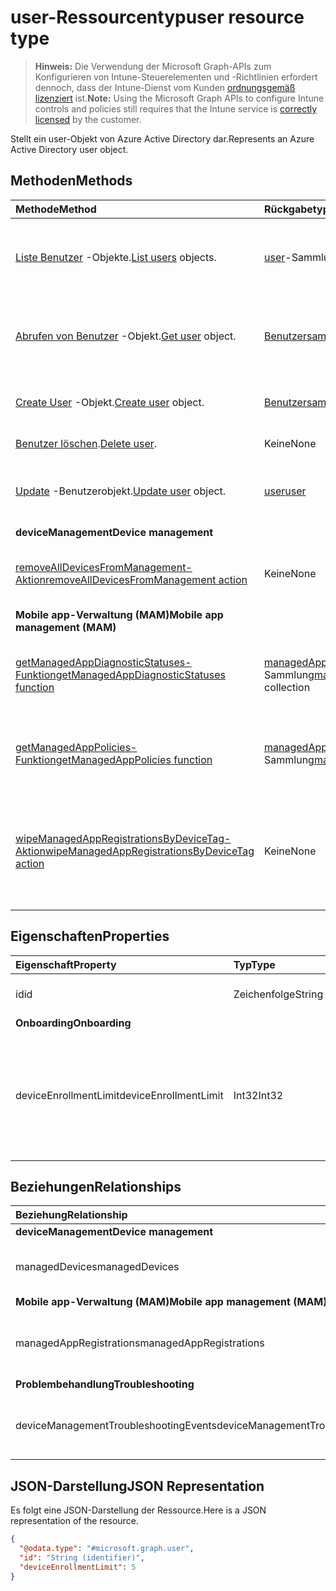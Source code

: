 # <a name="user-resource-type"></a><span data-ttu-id="dc8cc-101">user-Ressourcentyp</span><span class="sxs-lookup"><span data-stu-id="dc8cc-101">user resource type</span></span>

> <span data-ttu-id="dc8cc-102">**Hinweis:** Die Verwendung der Microsoft Graph-APIs zum Konfigurieren von Intune-Steuerelementen und -Richtlinien erfordert dennoch, dass der Intune-Dienst vom Kunden [ordnungsgemäß lizenziert](https://go.microsoft.com/fwlink/?linkid=839381) ist.</span><span class="sxs-lookup"><span data-stu-id="dc8cc-102">**Note:** Using the Microsoft Graph APIs to configure Intune controls and policies still requires that the Intune service is [correctly licensed](https://go.microsoft.com/fwlink/?linkid=839381) by the customer.</span></span>

<span data-ttu-id="dc8cc-103">Stellt ein user-Objekt von Azure Active Directory dar.</span><span class="sxs-lookup"><span data-stu-id="dc8cc-103">Represents an Azure Active Directory user object.</span></span>

## <a name="methods"></a><span data-ttu-id="dc8cc-104">Methoden</span><span class="sxs-lookup"><span data-stu-id="dc8cc-104">Methods</span></span>
|<span data-ttu-id="dc8cc-105">Methode</span><span class="sxs-lookup"><span data-stu-id="dc8cc-105">Method</span></span>|<span data-ttu-id="dc8cc-106">Rückgabetyp</span><span class="sxs-lookup"><span data-stu-id="dc8cc-106">Return Type</span></span>|<span data-ttu-id="dc8cc-107">Beschreibung</span><span class="sxs-lookup"><span data-stu-id="dc8cc-107">Description</span></span>|
|:---|:---|:---|
|<span data-ttu-id="dc8cc-108">[Liste Benutzer](../api/intune_shared_user_list.md) -Objekte.</span><span class="sxs-lookup"><span data-stu-id="dc8cc-108">[List users](../api/intune_shared_user_list.md) objects.</span></span>|<span data-ttu-id="dc8cc-109">[user](../resources/intune_shared_user.md)-Sammlung</span><span class="sxs-lookup"><span data-stu-id="dc8cc-109">[user](../resources/intune_shared_user.md) collection</span></span>|<span data-ttu-id="dc8cc-110">Auflisten von Eigenschaften und Beziehungen der [user](../resources/intune_shared_user.md)-Objekte.</span><span class="sxs-lookup"><span data-stu-id="dc8cc-110">List properties and relationships of the [user](../resources/intune_shared_user.md) objects.</span></span>|
|<span data-ttu-id="dc8cc-111">[Abrufen von Benutzer](../api/intune_shared_user_get.md) -Objekt.</span><span class="sxs-lookup"><span data-stu-id="dc8cc-111">[Get user](../api/intune_shared_user_get.md) object.</span></span>|<span data-ttu-id="dc8cc-112">[Benutzersammlung](../resources/intune_shared_user.md)</span><span class="sxs-lookup"><span data-stu-id="dc8cc-112">[user](../resources/intune_shared_user.md) collection</span></span>|<span data-ttu-id="dc8cc-113">Lesen von Eigenschaften und Beziehungen des [user](../resources/intune_shared_user.md)-Objekts.</span><span class="sxs-lookup"><span data-stu-id="dc8cc-113">Read properties and relationships of the [user](../resources/intune_shared_user.md) object.</span></span>|
|<span data-ttu-id="dc8cc-114">[Create User](../api/intune_shared_user_create.md) -Objekt.</span><span class="sxs-lookup"><span data-stu-id="dc8cc-114">[Create user](../api/intune_shared_user_create.md) object.</span></span>|<span data-ttu-id="dc8cc-115">[Benutzersammlung](../resources/intune_shared_user.md)</span><span class="sxs-lookup"><span data-stu-id="dc8cc-115">[user](../resources/intune_shared_user.md) collection</span></span>|<span data-ttu-id="dc8cc-116">Dient zum Erstellen eines neuen [user](../resources/intune_shared_user.md)-Objekts.</span><span class="sxs-lookup"><span data-stu-id="dc8cc-116">Create a new [user](../resources/intune_shared_user.md) object.</span></span>|
|<span data-ttu-id="dc8cc-117">[Benutzer löschen](../api/intune_shared_user_delete.md).</span><span class="sxs-lookup"><span data-stu-id="dc8cc-117">[Delete user](../api/intune_shared_user_delete.md).</span></span>|<span data-ttu-id="dc8cc-118">Keine</span><span class="sxs-lookup"><span data-stu-id="dc8cc-118">None</span></span>|<span data-ttu-id="dc8cc-119">Löscht einen [user](../resources/intune_shared_user.md).</span><span class="sxs-lookup"><span data-stu-id="dc8cc-119">Deletes a [user](../resources/intune_shared_user.md).</span></span>|
|<span data-ttu-id="dc8cc-120">[Update](../api/intune_shared_user_update.md) -Benutzerobjekt.</span><span class="sxs-lookup"><span data-stu-id="dc8cc-120">[Update user](../api/intune_shared_user_update.md) object.</span></span>|[<span data-ttu-id="dc8cc-121">user</span><span class="sxs-lookup"><span data-stu-id="dc8cc-121">user</span></span>](../resources/intune_shared_user.md)|<span data-ttu-id="dc8cc-122">Aktualisieren der Eigenschaften eines [user](../resources/intune_shared_user.md)-Objekts.</span><span class="sxs-lookup"><span data-stu-id="dc8cc-122">Update the properties of a [user](../resources/intune_shared_user.md) object.</span></span>|
|<span data-ttu-id="dc8cc-123">**deviceManagement**</span><span class="sxs-lookup"><span data-stu-id="dc8cc-123">**Device management**</span></span>|
|[<span data-ttu-id="dc8cc-124">removeAllDevicesFromManagement-Aktion</span><span class="sxs-lookup"><span data-stu-id="dc8cc-124">removeAllDevicesFromManagement action</span></span>](../api/intune_shared_user_removealldevicesfrommanagement.md)|<span data-ttu-id="dc8cc-125">Keine</span><span class="sxs-lookup"><span data-stu-id="dc8cc-125">None</span></span>|<span data-ttu-id="dc8cc-126">Die Verwaltung aller Geräte für diesen Benutzer einstellen.</span><span class="sxs-lookup"><span data-stu-id="dc8cc-126">Retire all devices from management for this user</span></span>|
|<span data-ttu-id="dc8cc-127">**Mobile app-Verwaltung (MAM)**</span><span class="sxs-lookup"><span data-stu-id="dc8cc-127">**Mobile app management (MAM)**</span></span>|
|[<span data-ttu-id="dc8cc-128">getManagedAppDiagnosticStatuses-Funktion</span><span class="sxs-lookup"><span data-stu-id="dc8cc-128">getManagedAppDiagnosticStatuses function</span></span>](../api/intune_shared_user_getmanagedappdiagnosticstatuses.md)|<span data-ttu-id="dc8cc-129">[managedAppDiagnosticStatus](../resources/intune_mam_managedappdiagnosticstatus.md)-Sammlung</span><span class="sxs-lookup"><span data-stu-id="dc8cc-129">[managedAppDiagnosticStatus](../resources/intune_mam_managedappdiagnosticstatus.md) collection</span></span>|<span data-ttu-id="dc8cc-130">Ruft den Status der Diagnoseüberprüfung für einen bestimmten Benutzer ab.</span><span class="sxs-lookup"><span data-stu-id="dc8cc-130">Gets diagnostics validation status for a given user.</span></span>|
|[<span data-ttu-id="dc8cc-131">getManagedAppPolicies-Funktion</span><span class="sxs-lookup"><span data-stu-id="dc8cc-131">getManagedAppPolicies function</span></span>](../api/intune_shared_user_getmanagedapppolicies.md)|<span data-ttu-id="dc8cc-132">[managedAppPolicy](../resources/intune_mam_managedapppolicy.md)-Sammlung</span><span class="sxs-lookup"><span data-stu-id="dc8cc-132">[managedAppPolicy](../resources/intune_mam_managedapppolicy.md) collection</span></span>|<span data-ttu-id="dc8cc-133">Ruft App-Einschränkungen für einen bestimmten Benutzer ab.</span><span class="sxs-lookup"><span data-stu-id="dc8cc-133">Gets app restrictions for a given user.</span></span>|
|[<span data-ttu-id="dc8cc-134">wipeManagedAppRegistrationsByDeviceTag-Aktion</span><span class="sxs-lookup"><span data-stu-id="dc8cc-134">wipeManagedAppRegistrationsByDeviceTag action</span></span>](../api/intune_shared_user_wipemanagedappregistrationsbydevicetag.md)|<span data-ttu-id="dc8cc-135">Keine</span><span class="sxs-lookup"><span data-stu-id="dc8cc-135">None</span></span>|<span data-ttu-id="dc8cc-136">Gibt einen Zurücksetzungsvorgang für eine App-Registrierung mit angegebenem Geräte-Tag aus.</span><span class="sxs-lookup"><span data-stu-id="dc8cc-136">Issues a wipe operation on an app registration with specified device tag.</span></span>|

## <a name="properties"></a><span data-ttu-id="dc8cc-137">Eigenschaften</span><span class="sxs-lookup"><span data-stu-id="dc8cc-137">Properties</span></span>
|<span data-ttu-id="dc8cc-138">Eigenschaft</span><span class="sxs-lookup"><span data-stu-id="dc8cc-138">Property</span></span>|<span data-ttu-id="dc8cc-139">Typ</span><span class="sxs-lookup"><span data-stu-id="dc8cc-139">Type</span></span>|<span data-ttu-id="dc8cc-140">Beschreibung</span><span class="sxs-lookup"><span data-stu-id="dc8cc-140">Description</span></span>|
|:---|:---|:---|
|<span data-ttu-id="dc8cc-141">id</span><span class="sxs-lookup"><span data-stu-id="dc8cc-141">id</span></span>|<span data-ttu-id="dc8cc-142">Zeichenfolge</span><span class="sxs-lookup"><span data-stu-id="dc8cc-142">String</span></span>|<span data-ttu-id="dc8cc-143">Eindeutiger Bezeichner des Benutzers</span><span class="sxs-lookup"><span data-stu-id="dc8cc-143">Unique identifier of the user.</span></span>|
|<span data-ttu-id="dc8cc-144">**Onboarding**</span><span class="sxs-lookup"><span data-stu-id="dc8cc-144">**Onboarding**</span></span>|
|<span data-ttu-id="dc8cc-145">deviceEnrollmentLimit</span><span class="sxs-lookup"><span data-stu-id="dc8cc-145">deviceEnrollmentLimit</span></span>|<span data-ttu-id="dc8cc-146">Int32</span><span class="sxs-lookup"><span data-stu-id="dc8cc-146">Int32</span></span>|<span data-ttu-id="dc8cc-147">Der Grenzwert für die maximale Anzahl von Geräten, die der Benutzer registrieren kann.</span><span class="sxs-lookup"><span data-stu-id="dc8cc-147">The limit on the maximum number of devices that the user is permitted to enroll.</span></span> <span data-ttu-id="dc8cc-148">Zulässige Werte sind 5 oder 1000.</span><span class="sxs-lookup"><span data-stu-id="dc8cc-148">Allowed values are 5 or 1000.</span></span>|


## <a name="relationships"></a><span data-ttu-id="dc8cc-149">Beziehungen</span><span class="sxs-lookup"><span data-stu-id="dc8cc-149">Relationships</span></span>
|<span data-ttu-id="dc8cc-150">Beziehung</span><span class="sxs-lookup"><span data-stu-id="dc8cc-150">Relationship</span></span>|<span data-ttu-id="dc8cc-151">Typ</span><span class="sxs-lookup"><span data-stu-id="dc8cc-151">Type</span></span>|<span data-ttu-id="dc8cc-152">Beschreibung</span><span class="sxs-lookup"><span data-stu-id="dc8cc-152">Description</span></span>|
|:---|:---|:---|
|<span data-ttu-id="dc8cc-153">**deviceManagement**</span><span class="sxs-lookup"><span data-stu-id="dc8cc-153">**Device management**</span></span>|
|<span data-ttu-id="dc8cc-154">managedDevices</span><span class="sxs-lookup"><span data-stu-id="dc8cc-154">managedDevices</span></span>|<span data-ttu-id="dc8cc-155">[managedDevice](../resources/intune_devices_manageddevice.md)-Sammlung</span><span class="sxs-lookup"><span data-stu-id="dc8cc-155">[managedDevice](../resources/intune_devices_manageddevice.md) collection</span></span>|<span data-ttu-id="dc8cc-156">Die mit dem Benutzer verknüpften verwalteten Geräte.</span><span class="sxs-lookup"><span data-stu-id="dc8cc-156">The managed devices associated with the user.</span></span>|
|<span data-ttu-id="dc8cc-157">**Mobile app-Verwaltung (MAM)**</span><span class="sxs-lookup"><span data-stu-id="dc8cc-157">**Mobile app management (MAM)**</span></span>|
|<span data-ttu-id="dc8cc-158">managedAppRegistrations</span><span class="sxs-lookup"><span data-stu-id="dc8cc-158">managedAppRegistrations</span></span>|<span data-ttu-id="dc8cc-159">[managedAppRegistration](../resources/intune_mam_managedappregistration.md)-Sammlung</span><span class="sxs-lookup"><span data-stu-id="dc8cc-159">[managedAppRegistration](../resources/intune_mam_managedappregistration.md) collection</span></span>|<span data-ttu-id="dc8cc-160">Null oder mehr verwaltete App-Registrierungen, die dem Benutzer gehören.</span><span class="sxs-lookup"><span data-stu-id="dc8cc-160">Zero or more managed app registrations that belong to the user.</span></span>|
|<span data-ttu-id="dc8cc-161">**Problembehandlung**</span><span class="sxs-lookup"><span data-stu-id="dc8cc-161">**Troubleshooting**</span></span>|
|<span data-ttu-id="dc8cc-162">deviceManagementTroubleshootingEvents</span><span class="sxs-lookup"><span data-stu-id="dc8cc-162">deviceManagementTroubleshootingEvents</span></span>|<span data-ttu-id="dc8cc-163">[deviceManagementTroubleshootingEvent](../resources/intune_troubleshooting_devicemanagementtroubleshootingevent.md)-Sammlung</span><span class="sxs-lookup"><span data-stu-id="dc8cc-163">[deviceManagementTroubleshootingEvent](../resources/intune_troubleshooting_devicemanagementtroubleshootingevent.md) collection</span></span>|<span data-ttu-id="dc8cc-164">Die Liste der Problembehandlungsereignisse für diesen Benutzer.</span><span class="sxs-lookup"><span data-stu-id="dc8cc-164">The list of troubleshooting events for this user.</span></span>|

## <a name="json-representation"></a><span data-ttu-id="dc8cc-165">JSON-Darstellung</span><span class="sxs-lookup"><span data-stu-id="dc8cc-165">JSON Representation</span></span>
<span data-ttu-id="dc8cc-166">Es folgt eine JSON-Darstellung der Ressource.</span><span class="sxs-lookup"><span data-stu-id="dc8cc-166">Here is a JSON representation of the resource.</span></span>
<!-- {
  "blockType": "resource",
  "baseType": "microsoft.graph.directoryObject",
  "openType": true,
  "@odata.type": "microsoft.graph.user"
}
--> 
``` json
{
  "@odata.type": "#microsoft.graph.user",
  "id": "String (identifier)",
  "deviceEnrollmentLimit": 5
}
```

<!-- {
  "type": "#page.annotation",
  "suppressions": [
    "Warning: Resource microsoft.graph.user is defined in multiple files: /api-reference/v1.0/resources/intune_shared_user.md, /api-reference/v1.0/resources/user.md",
  ]
}-->
